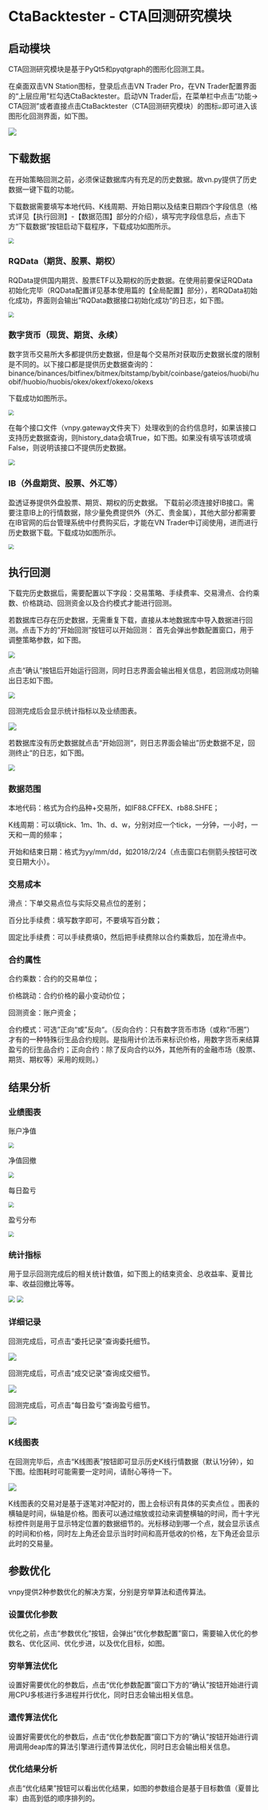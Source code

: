 # CtaBacktester - CTA回测研究模块

## 启动模块

CTA回测研究模块是基于PyQt5和pyqtgraph的图形化回测工具。

在桌面双击VN Station图标，登录后点击VN Trader Pro，在VN Trader配置界面的“上层应用”栏勾选CtaBacktester。启动VN Trader后，在菜单栏中点击“功能-> CTA回测”或者直接点击CtaBacktester（CTA回测研究模块）的图标<img src="https://vnpy-doc.oss-cn-shanghai.aliyuncs.com/cta_backtester/00.png" style="zoom:50%;" />即可进入该图形化回测界面，如下图。

<img src="https://vnpy-doc.oss-cn-shanghai.aliyuncs.com/cta_backtester/1.png" />





## 下载数据

在开始策略回测之前，必须保证数据库内有充足的历史数据。故vn.py提供了历史数据一键下载的功能。

下载数据需要填写本地代码、K线周期、开始日期以及结束日期四个字段信息（格式详见【执行回测】-【数据范围】部分的介绍），填写完字段信息后，点击下方“下载数据”按钮启动下载程序，下载成功如图所示。

 <img src="https://vnpy-doc.oss-cn-shanghai.aliyuncs.com/cta_backtester/3.png" style="zoom:67%;" />



### RQData（期货、股票、期权）

RQData提供国内期货、股票ETF以及期权的历史数据。在使用前要保证RQData初始化完毕（RQData配置详见基本使用篇的【全局配置】部分），若RQData初始化成功，界面则会输出”RQData数据接口初始化成功“的日志，如下图。

 <img src="https://vnpy-doc.oss-cn-shanghai.aliyuncs.com/cta_backtester/2.png" style="zoom:67%;" />



### 数字货币（现货、期货、永续）

数字货币交易所大多都提供历史数据，但是每个交易所对获取历史数据长度的限制是不同的。以下接口都是提供历史数据查询的：binance/binances/bitfinex/bitmex/bitstamp/bybit/coinbase/gateios/huobi/huobif/huobio/huobis/okex/okexf/okexo/okexs

下载成功如图所示。

 <img src="https://vnpy-doc.oss-cn-shanghai.aliyuncs.com/cta_backtester/7.png" style="zoom:67%;" />

在每个接口文件（vnpy.gateway文件夹下）处理收到的合约信息时，如果该接口支持历史数据查询，则history_data会填True，如下图。如果没有填写该项或填False，则说明该接口不提供历史数据。

 <img src="https://vnpy-doc.oss-cn-shanghai.aliyuncs.com/cta_backtester/5.png" style="zoom:80%;" />



### IB（外盘期货、股票、外汇等）

盈透证券提供外盘股票、期货、期权的历史数据。 下载前必须连接好IB接口。需要注意IB上的行情数据，除少量免费提供外（外汇、贵金属），其他大部分都需要在IB官网的后台管理系统中付费购买后，才能在VN Trader中订阅使用，进而进行历史数据下载。下载成功如图所示。

 <img src="https://vnpy-doc.oss-cn-shanghai.aliyuncs.com/cta_backtester/6.png" style="zoom:67%;" />





## 执行回测

下载完历史数据后，需要配置以下字段：交易策略、手续费率、交易滑点、合约乘数、价格跳动、回测资金以及合约模式才能进行回测。

若数据库已存在历史数据，无需重复下载，直接从本地数据库中导入数据进行回测。点击下方的”开始回测”按钮可以开始回测： 首先会弹出参数配置窗口，用于调整策略参数，如下图。

 <img src="https://vnpy-doc.oss-cn-shanghai.aliyuncs.com/cta_backtester/8.png" style="zoom:80%;" />

点击“确认”按钮后开始运行回测，同时日志界面会输出相关信息，若回测成功则输出日志如下图。

   <img src="https://vnpy-doc.oss-cn-shanghai.aliyuncs.com/cta_backtester/10.png" style="zoom:80%;" />

回测完成后会显示统计指标以及业绩图表。

<img src="https://vnpy-doc.oss-cn-shanghai.aliyuncs.com/cta_backtester/4.png"  />

若数据库没有历史数据就点击“开始回测“，则日志界面会输出”历史数据不足，回测终止“的日志，如下图。

   <img src="https://vnpy-doc.oss-cn-shanghai.aliyuncs.com/cta_backtester/15.png" style="zoom:80%;" />



### 数据范围

本地代码：格式为合约品种+交易所，如IF88.CFFEX、rb88.SHFE；

K线周期：可以填tick、1m、1h、d、w，分别对应一个tick，一分钟，一小时，一天和一周的频率；

开始和结束日期：格式为yy/mm/dd，如2018/2/24（点击窗口右侧箭头按钮可改变日期大小）。

### 交易成本

滑点：下单交易点位与实际交易点位的差别；

百分比手续费：填写数字即可，不要填写百分数；

固定比手续费：可以手续费填0，然后把手续费除以合约乘数后，加在滑点中。

### 合约属性

合约乘数：合约的交易单位；

价格跳动：合约价格的最小变动价位；

回测资金：账户资金；

合约模式：可选”正向“或”反向“。（反向合约：只有数字货币市场（或称“币圈”）才有的一种特殊衍生品合约规则。是指用计价法币来标识价格，用数字货币来结算盈亏的衍生品合约；正向合约：除了反向合约以外，其他所有的金融市场（股票、期货、期权等）采用的规则。）





## 结果分析

### 业绩图表

账户净值

  <img src="https://vnpy-doc.oss-cn-shanghai.aliyuncs.com/cta_backtester/11.png" style="zoom:70%;" />

净值回撤

   <img src="https://vnpy-doc.oss-cn-shanghai.aliyuncs.com/cta_backtester/12.png" style="zoom:70%;" />

每日盈亏

   <img src="https://vnpy-doc.oss-cn-shanghai.aliyuncs.com/cta_backtester/13.png" style="zoom:70%;" />

盈亏分布

   <img src="https://vnpy-doc.oss-cn-shanghai.aliyuncs.com/cta_backtester/14.png" style="zoom:70%;" />



### 统计指标

用于显示回测完成后的相关统计数值，如下图上的结束资金、总收益率、夏普比率、收益回撤比等等。

   <img src="https://vnpy-doc.oss-cn-shanghai.aliyuncs.com/cta_backtester/16.png" style="zoom:80%;" />

 <img src="https://vnpy-doc.oss-cn-shanghai.aliyuncs.com/cta_backtester/17.png" style="zoom:80%;" />




### 详细记录

回测完成后，可点击“委托记录”查询委托细节。

<img src="https://vnpy-doc.oss-cn-shanghai.aliyuncs.com/cta_backtester/19.png"  />

回测完成后，可点击“成交记录”查询成交细节。

<img src="https://vnpy-doc.oss-cn-shanghai.aliyuncs.com/cta_backtester/18.png"  />

回测完成后，可点击“每日盈亏”查询盈亏细节。

<img src="https://vnpy-doc.oss-cn-shanghai.aliyuncs.com/cta_backtester/20.png"  />

### K线图表

在回测完毕后，点击“K线图表”按钮即可显示历史K线行情数据（默认1分钟），如下图。绘图耗时可能需要一定时间，请耐心等待一下。

<img src="https://vnpy-doc.oss-cn-shanghai.aliyuncs.com/cta_backtester/21.png"  />

K线图表的交易对是基于逐笔对冲配对的，图上会标识有具体的买卖点位 。图表的横轴是时间，纵轴是价格。图表可以通过缩放或拉动来调整横轴的时间，而十字光标控件则是用于显示特定位置的数据细节的。光标移动到哪一个点，就会显示该点的时间和价格，同时左上角还会显示当时时间和高开低收的价格，左下角还会显示此时的交易量。





## 参数优化

vnpy提供2种参数优化的解决方案，分别是穷举算法和遗传算法。

### 设置优化参数

优化之前，点击“参数优化”按钮，会弹出“优化参数配置”窗口，需要输入优化的参数名、优化区间、优化步进，以及优化目标，如图。

### 穷举算法优化

设置好需要优化的参数后，点击“优化参数配置”窗口下方的“确认”按钮开始进行调用CPU多核进行多进程并行优化，同时日志会输出相关信息。

### 遗传算法优化

设置好需要优化的参数后，点击“优化参数配置”窗口下方的“确认”按钮开始进行调用调用deap库的算法引擎进行遗传算法优化，同时日志会输出相关信息。

### 优化结果分析

点击“优化结果”按钮可以看出优化结果，如图的参数组合是基于目标数值（夏普比率）由高到低的顺序排列的。